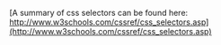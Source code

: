 [A summary of css selectors can be found here: http://www.w3schools.com/cssref/css_selectors.asp](http://www.w3schools.com/cssref/css_selectors.asp)